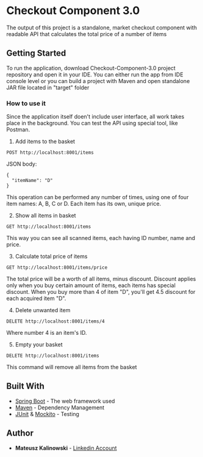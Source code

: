 # Checkout Component 3.0

The output of this project is a standalone, market checkout component with readable API that calculates the total price of a number of items

## Getting Started

To run the application, download Checkout-Component-3.0 project repository and open it in your IDE.
You can either run the app from IDE console level or you can build a project with Maven and open standalone JAR file located in "target" folder

### How to use it

Since the application itself doen't include user interface, all work takes place in the background.
You can test the API using special tool, like Postman.

1. Add items to the basket

```
POST http://localhost:8001/items
```

JSON body:

```
{
  "itemName": "D"
}
```

This operation can be performed any number of times, using one of four item names: A, B, C or D.
Each item has its own, unique price. 

2. Show all items in basket

```
GET http://localhost:8001/items
```

This way you can see all scanned items, each having ID number, name and price. 

3. Calculate total price of items

```
GET http://localhost:8001/items/price
```

The total price will be a worth of all items, minus discount. Discount applies only when you buy certain amount of items, each items has special discount. When you buy more than 4 of item "D", you'll get 4.5 discount for each acquired item "D".

4. Delete unwanted item

```
DELETE http://localhost:8001/items/4
```

Where number 4 is an item's ID.

5. Empty your basket

```
DELETE http://localhost:8001/items
```

This command will remove all items from the basket


## Built With

* [Spring Boot](https://projects.spring.io/spring-boot/) - The web framework used
* [Maven](https://maven.apache.org/) - Dependency Management
* [JUnit](http://junit.org/junit5/) & [Mockito](http://site.mockito.org) - Testing

## Author

* **Mateusz Kalinowski** - [Linkedin Account](https://www.linkedin.com/in/mateusz-kalinowski-ba1544ba/)


